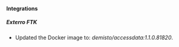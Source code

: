 #### Integrations
##### Exterro FTK
- Updated the Docker image to: *demisto/accessdata:1.1.0.81820*.
